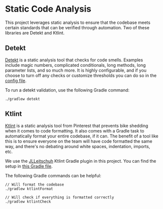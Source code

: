 # Static Code Analysis

This project leverages static analysis to ensure that the codebase meets certain standards that can
be verified through automation. Two of these libraries are Detekt and Ktlint.

## Detekt

[Detekt](https://github.com/detekt/detekt) is a static analysis tool that checks for code smells.
Examples include magic numbers, complicated conditionals, long methods, long parameter lists, and so
much more. It is highly configurable, and if you choose to turn off any checks or customize
thresholds you can do so in the [config file](/config/detekt/detekt.yml).

To run a detekt validation, use the following Gradle command:

```
./gradlew detekt
```

## Ktlint

[Ktlint](https://github.com/pinterest/ktlint) is a static analysis tool from Pinterest that prevents
bike shedding when it comes to code formatting. It also comes with a Gradle task to automatically
format your entire codebase, if it can. The benefit of a tool like this is to ensure everyone on the
team will have code formatted the same way, and there's no debating around white spaces,
indentation, imports, etc.

We use the [JLLeitschuh](https://github.com/jlleitschuh/ktlint-gradle) Ktlint Gradle plugin in this
project. You can find the setup in [this Gradle file](/buildscripts/ktlint.gradle).

The following Gradle commands can be helpful:

```
// Will format the codebase
./gradlew ktlintFormat

// Will check if everything is formatted correctly
./gradlew ktlintCheck
```
